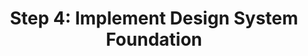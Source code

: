 ---
id: task008
title: "Step 4: Implement Design System Foundation"
status: "To Do"
assignee: "AI"
priority: "High"
creation_date: "{{current_date}}"
due_date: ""
description: "Implement the foundational elements of the new design system as specified in `.dev/design-brief.md`. This includes updating Tailwind configuration, global styles, and performing initial theming tests. This task occurs after the main structural refactoring is stable."
tags: ["design-system", "frontend", "ui", "tailwind", "shadcn"]
parent_task: ""
sub_tasks:
  - "Step 4.1: Update `tailwind.config.js` (or `.ts`) with colors, fonts, border-radius, box-shadows from `.dev/design-brief.md`."
  - "Step 4.2: Update `src/styles/globals.css` for font imports, CSS Variables (light/dark mode for ShadCN), and base layer styles."
  - "Step 4.3: Perform initial theming test by creating a test page or using an existing simple page with basic ShadCN components and new Tailwind utilities."
  - "Verify foundational theme (colors, fonts) is correctly applied in both light and dark modes."
  - "Ensure development server restarts and reflects changes."
relevant_files:
  - ".dev/refactoring-plan.md"
  - ".dev/design-brief.md"
  - "tailwind.config.js"
  - "src/styles/globals.css"
relevant_rules:
  - "ui-components.mdc"
  - "shadcn-component-installation-workflow.mdc"
  - "tailwind-css-4.mdc"
acceptance_criteria:
  - "`tailwind.config.js` is updated to reflect the design brief's specifications for colors, fonts, spacing, etc."
  - "`src/styles/globals.css` correctly imports fonts and defines CSS variables for ShadCN theming (light and dark modes) based on the design brief."
  - "Basic ShadCN components (Button, Card, Input) correctly inherit the new theme."
  - "Initial theming test page demonstrates correct application of new Tailwind utilities and themes."
--- 